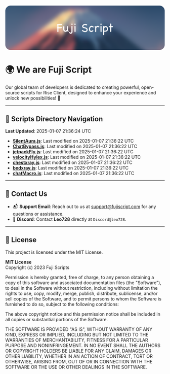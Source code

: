 ![Banner](.github/b.webp)

# 🌍 **We are Fuji Script**

Our global team of developers is dedicated to creating powerful, open-source scripts for Rise Client, designed to enhance your experience and unlock new possibilities! 🌟

---
<!-- SCRIPTS_NAVIGATION_START -->
## 📂 **Scripts Directory Navigation**

**Last Updated**: 2025-01-07 21:36:24 UTC

- **[SilentAura.js](scripts/SilentAura.js)**: Last modified on 2025-01-07 21:36:22 UTC
- **[ChatBypass.js](scripts/ChatBypass.js)**: Last modified on 2025-01-07 21:36:22 UTC
- **[jetpackFly.js](scripts/jetpackFly.js)**: Last modified on 2025-01-07 21:36:22 UTC
- **[velocityHylex.js](scripts/velocityHylex.js)**: Last modified on 2025-01-07 21:36:22 UTC
- **[chestxray.js](scripts/chestxray.js)**: Last modified on 2025-01-07 21:36:22 UTC
- **[bedxray.js](scripts/bedxray.js)**: Last modified on 2025-01-07 21:36:22 UTC
- **[chatMacro.js](scripts/chatMacro.js)**: Last modified on 2025-01-07 21:36:22 UTC

<!-- SCRIPTS_NAVIGATION_END -->

---

## 💬 **Contact Us**  
- 📬 **Support Email**: Reach out to us at [support@fujiscript.com](mailto:support@fujiscript.com) for any questions or assistance.  
- 💬 **Discord**: Contact **Leo728** directly at `Discord@leo728`.

---

## 📜 **License**

This project is licensed under the MIT License.  

**MIT License**  
Copyright (c) 2023 Fuji Scripts  

Permission is hereby granted, free of charge, to any person obtaining a copy of this software and associated documentation files (the "Software"), to deal in the Software without restriction, including without limitation the rights to use, copy, modify, merge, publish, distribute, sublicense, and/or sell copies of the Software, and to permit persons to whom the Software is furnished to do so, subject to the following conditions:  

The above copyright notice and this permission notice shall be included in all copies or substantial portions of the Software.  

THE SOFTWARE IS PROVIDED "AS IS", WITHOUT WARRANTY OF ANY KIND, EXPRESS OR IMPLIED, INCLUDING BUT NOT LIMITED TO THE WARRANTIES OF MERCHANTABILITY, FITNESS FOR A PARTICULAR PURPOSE AND NONINFRINGEMENT. IN NO EVENT SHALL THE AUTHORS OR COPYRIGHT HOLDERS BE LIABLE FOR ANY CLAIM, DAMAGES OR OTHER LIABILITY, WHETHER IN AN ACTION OF CONTRACT, TORT OR OTHERWISE, ARISING FROM, OUT OF OR IN CONNECTION WITH THE SOFTWARE OR THE USE OR OTHER DEALINGS IN THE SOFTWARE.  
